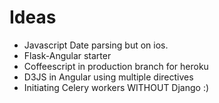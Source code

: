 # Ideas

* Javascript Date parsing but on ios.
* Flask-Angular starter
* Coffeescript in production branch for heroku
* D3JS in Angular using multiple directives
* Initiating Celery workers WITHOUT Django :)
